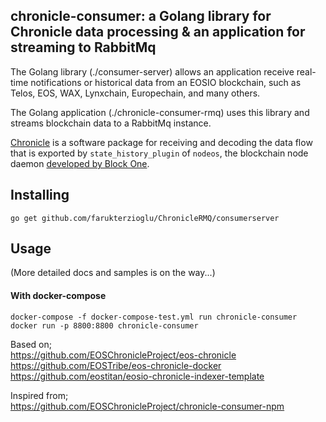 ## chronicle-consumer: a Golang library for Chronicle data processing & an application for streaming to RabbitMq

The Golang library (./consumer-server) allows an application receive real-time notifications or
historical data from an EOSIO blockchain, such as Telos, EOS, WAX,
Lynxchain, Europechain, and many others.

The Golang application (./chronicle-consumer-rmq) uses this library and streams blockchain data to a RabbitMq instance.  

[Chronicle](https://github.com/EOSChronicleProject/eos-chronicle) is a
software package for receiving and decoding the data flow that is
exported by `state_history_plugin` of `nodeos`, the blockchain node
daemon [developed by Block One](https://developers.eos.io/).

## Installing

`go get github.com/farukterzioglu/ChronicleRMQ/consumerserver`  

## Usage  
(More detailed docs and samples is on the way...)  

#### With docker-compose  
`docker-compose -f docker-compose-test.yml run chronicle-consumer`  
`docker run -p 8800:8800 chronicle-consumer`  


Based on;  
https://github.com/EOSChronicleProject/eos-chronicle  
https://github.com/EOSTribe/eos-chronicle-docker  
https://github.com/eostitan/eosio-chronicle-indexer-template  

Inspired from;  
https://github.com/EOSChronicleProject/chronicle-consumer-npm  
